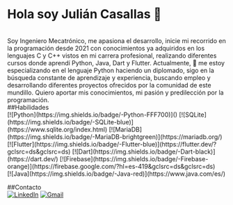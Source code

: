 # Hola soy Julián Casallas 👋
</br>
Soy Ingeniero Mecatrónico, me apasiona el desarrollo, inicie mi recorrido en la programación desde 2021 con conocimientos ya adquiridos en los lenguajes C y C++ vistos en mi carrera profesional, realizando diferentes cursos donde aprendí Python, Java, Dart y Flutter. Actualmente, 🌱 me estoy especializando en el lenguaje Python haciendo un diplomado, sigo en la búsqueda constante de aprendizaje y experiencia, buscando empleo y desarrollando diferentes proyectos ofrecidos por la comunidad de este mundillo. Quiero aportar mis conocimientos, mi pasión y predilección por la programación.
</br>
##Habilidades
</br>
[![Python](https://img.shields.io/badge/-Python-FFF700)]()
[![SQLite](https://img.shields.io/badge/-SQLite-blue)](https://www.sqlite.org/index.html)
[![MariaDB](https://img.shields.io/badge/-MariaDB-brightgreen)](https://mariadb.org/)
</br>
[![Flutter](https://img.shields.io/badge/-Flutter-blue)](https://flutter.dev/?gclsrc=ds&gclsrc=ds)
[![Dart](https://img.shields.io/badge/-Dart-black)](https://dart.dev/)
[![Firebase](https://img.shields.io/badge/-Firebase-orange)](https://firebase.google.com/?hl=es-419&gclsrc=ds&gclsrc=ds)
</br>
[![Java](https://img.shields.io/badge/-Java-red)](https://www.java.com/es/)

##Contacto
</br>
[![LinkedIn](https://img.shields.io/badge/-Linkedin-lightgrey)](https://www.linkedin.com/in/julian-david-casallas-bernal-83b44217a/)
[![Gmail](https://img.shields.io/badge/-Gmail-red)](julian.casallasb@gmail.com)

